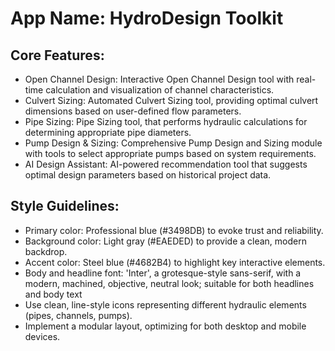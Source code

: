 # **App Name**: HydroDesign Toolkit

## Core Features:

- Open Channel Design: Interactive Open Channel Design tool with real-time calculation and visualization of channel characteristics.
- Culvert Sizing: Automated Culvert Sizing tool, providing optimal culvert dimensions based on user-defined flow parameters.
- Pipe Sizing: Pipe Sizing tool, that performs hydraulic calculations for determining appropriate pipe diameters.
- Pump Design & Sizing: Comprehensive Pump Design and Sizing module with tools to select appropriate pumps based on system requirements.
- AI Design Assistant: AI-powered recommendation tool that suggests optimal design parameters based on historical project data.

## Style Guidelines:

- Primary color: Professional blue (#3498DB) to evoke trust and reliability.
- Background color: Light gray (#EAEDED) to provide a clean, modern backdrop.
- Accent color: Steel blue (#4682B4) to highlight key interactive elements.
- Body and headline font: 'Inter', a grotesque-style sans-serif, with a modern, machined, objective, neutral look; suitable for both headlines and body text
- Use clean, line-style icons representing different hydraulic elements (pipes, channels, pumps).
- Implement a modular layout, optimizing for both desktop and mobile devices.